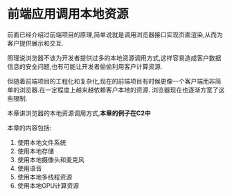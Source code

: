 # 前端应用调用本地资源

前面已经介绍过前端项目的原理,简单说就是调用浏览器接口实现页面渲染,从而为客户提供展示和交互.

照理说浏览器不该为开发者提供过多的本地资源调用方式,这样容易造成客户数据信息的安全问题,也有可能让开发者偷偷利用客户计算资源.

但随着前端项目的工程化和复杂化,现在的前端项目有时候更像一个客户端而非简单的浏览器.在一定程度上越来越依赖客户本地的资源.
浏览器现在也逐渐方宽了这些限制.

本章讲浏览器的本地资源调用方式,**本章的例子在C2中**


本章的内容包括:

1. 使用本地文件系统
2. 使用本地存储
3. 使用本地摄像头和麦克风
4. 使用语音
5. 使用本地多线程资源
6. 使用本地GPU计算资源
<!-- 6. 使用字节码加快运行速度 -->